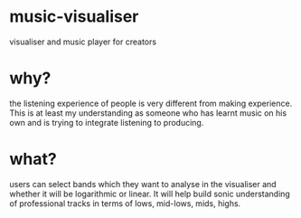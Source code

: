 # music-visualiser
visualiser and music player for creators


# why?
the listening experience of people is very different from making experience. This is at least my understanding as someone who has learnt music on his own and is trying to integrate listening to producing.

# what?
users can select bands which they want to analyse in the visualiser and whether it will be logarithmic or linear. It will help build sonic understanding of professional tracks in terms of lows, mid-lows, mids, highs.
